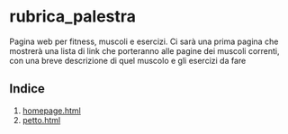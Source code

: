 # rubrica_palestra

Pagina web per fitness, muscoli e esercizi. Ci sarà una prima pagina che mostrerà una lista di link che porteranno alle pagine dei muscoli correnti, con una breve descrizione di quel muscolo e gli esercizi da fare

## Indice

1. [homepage.html](homepage.html)
2. [petto.html](petto.html)